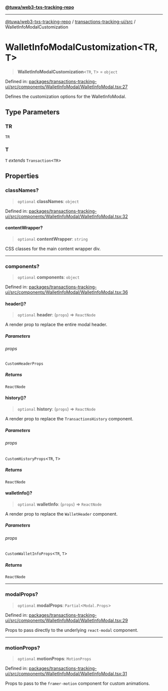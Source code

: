 [**@tuwa/web3-txs-tracking-repo**](../../../README.md)

***

[@tuwa/web3-txs-tracking-repo](../../../README.md) / [transactions-tracking-ui/src](../README.md) / WalletInfoModalCustomization

# WalletInfoModalCustomization\<TR, T\>

> **WalletInfoModalCustomization**\<`TR`, `T`\> = `object`

Defined in: [packages/transactions-tracking-ui/src/components/WalletInfoModal/WalletInfoModal.tsx:27](https://github.com/TuwaIO/web3-transactions-tracking/blob/2043cd5621e576c11710316754b2017a7b544567/packages/transactions-tracking-ui/src/components/WalletInfoModal/WalletInfoModal.tsx#L27)

Defines the customization options for the WalletInfoModal.

## Type Parameters

### TR

`TR`

### T

`T` *extends* `Transaction`\<`TR`\>

## Properties

### classNames?

> `optional` **classNames**: `object`

Defined in: [packages/transactions-tracking-ui/src/components/WalletInfoModal/WalletInfoModal.tsx:32](https://github.com/TuwaIO/web3-transactions-tracking/blob/2043cd5621e576c11710316754b2017a7b544567/packages/transactions-tracking-ui/src/components/WalletInfoModal/WalletInfoModal.tsx#L32)

#### contentWrapper?

> `optional` **contentWrapper**: `string`

CSS classes for the main content wrapper div.

***

### components?

> `optional` **components**: `object`

Defined in: [packages/transactions-tracking-ui/src/components/WalletInfoModal/WalletInfoModal.tsx:36](https://github.com/TuwaIO/web3-transactions-tracking/blob/2043cd5621e576c11710316754b2017a7b544567/packages/transactions-tracking-ui/src/components/WalletInfoModal/WalletInfoModal.tsx#L36)

#### header()?

> `optional` **header**: (`props`) => `ReactNode`

A render prop to replace the entire modal header.

##### Parameters

###### props

`CustomHeaderProps`

##### Returns

`ReactNode`

#### history()?

> `optional` **history**: (`props`) => `ReactNode`

A render prop to replace the `TransactionsHistory` component.

##### Parameters

###### props

`CustomHistoryProps`\<`TR`, `T`\>

##### Returns

`ReactNode`

#### walletInfo()?

> `optional` **walletInfo**: (`props`) => `ReactNode`

A render prop to replace the `WalletHeader` component.

##### Parameters

###### props

`CustomWalletInfoProps`\<`TR`, `T`\>

##### Returns

`ReactNode`

***

### modalProps?

> `optional` **modalProps**: `Partial`\<`Modal.Props`\>

Defined in: [packages/transactions-tracking-ui/src/components/WalletInfoModal/WalletInfoModal.tsx:29](https://github.com/TuwaIO/web3-transactions-tracking/blob/2043cd5621e576c11710316754b2017a7b544567/packages/transactions-tracking-ui/src/components/WalletInfoModal/WalletInfoModal.tsx#L29)

Props to pass directly to the underlying `react-modal` component.

***

### motionProps?

> `optional` **motionProps**: `MotionProps`

Defined in: [packages/transactions-tracking-ui/src/components/WalletInfoModal/WalletInfoModal.tsx:31](https://github.com/TuwaIO/web3-transactions-tracking/blob/2043cd5621e576c11710316754b2017a7b544567/packages/transactions-tracking-ui/src/components/WalletInfoModal/WalletInfoModal.tsx#L31)

Props to pass to the `framer-motion` component for custom animations.
